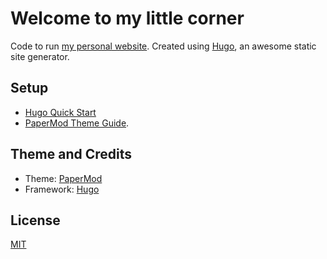 # Welcome to my little corner

Code to run [my personal website](https://joaofranca.dev/). Created using [Hugo](https://gohugo.io/), an awesome static site generator.

## Setup

* [Hugo Quick Start](https://gohugo.io/getting-started/quick-start/)
* [PaperMod Theme Guide](https://adityatelange.github.io/hugo-PaperMod/posts/papermod/papermod-installation/).

## Theme and Credits

* Theme: [PaperMod](https://github.com/adityatelange/hugo-PaperMod)
* Framework: [Hugo](https://gohugo.io/)

## License

[MIT](https://github.com/joaofranca/joaofranca.github.io/blob/master/LICENSE.txt)
